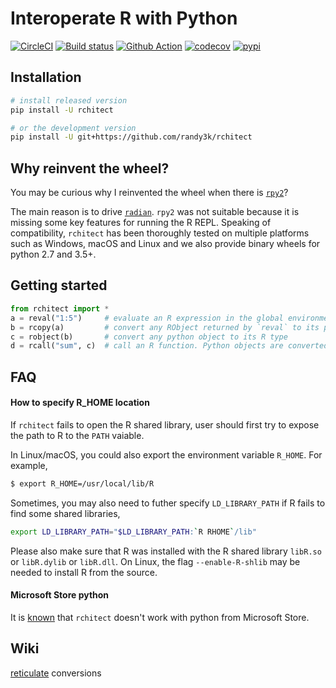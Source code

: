 # Interoperate R with Python

[![CircleCI](https://circleci.com/gh/randy3k/rchitect/tree/master.svg?style=shield)](https://circleci.com/gh/randy3k/rchitect/tree/master)
[![Build status](https://ci.appveyor.com/api/projects/status/4o9m8q61m755xc2a/branch/master?svg=true)](https://ci.appveyor.com/project/randy3k/rchitect/branch/master)
[![Github Action](https://github.com/randy3k/rchitect/workflows/build/badge.svg)](https://github.com/randy3k/rchitect/actions)
[![codecov](https://codecov.io/gh/randy3k/rchitect/branch/master/graph/badge.svg)](https://codecov.io/gh/randy3k/rchitect)
[![pypi](https://img.shields.io/pypi/v/rchitect.svg)](https://pypi.org/project/rchitect/)


## Installation

```sh
# install released version
pip install -U rchitect

# or the development version
pip install -U git+https://github.com/randy3k/rchitect
```

## Why reinvent the wheel?

You may be curious why I reinvented the wheel when there is [`rpy2`](https://github.com/rpy2/rpy2)?

The main reason is to drive [`radian`](https://github.com/randy3k/radian).
`rpy2` was not suitable because it is missing some key features for running
the R REPL. Speaking of compatibility, `rchitect` has been thoroughly tested on
multiple platforms such as Windows, macOS and Linux and we also provide binary
wheels for python 2.7 and 3.5+.

## Getting started

```py
from rchitect import *
a = reval("1:5")     # evaluate an R expression in the global environment
b = rcopy(a)         # convert any RObject returned by `reval` to its python type
c = robject(b)       # convert any python object to its R type
d = rcall("sum", c)  # call an R function. Python objects are converted to RObjects implicitly.
```

## FAQ

#### How to specify R_HOME location

If `rchitect` fails to open the R shared library, user should first
try to expose the path to R to the `PATH` vaiable.

In Linux/macOS, you could also export the environment variable `R_HOME`. For example,
```sh
$ export R_HOME=/usr/local/lib/R
```
Sometimes, you may also need to futher specify `LD_LIBRARY_PATH` if R fails to find some shared libraries,
```sh
export LD_LIBRARY_PATH="$LD_LIBRARY_PATH:`R RHOME`/lib"
```

Please also make sure that R was installed with the R shared library `libR.so` or `libR.dylib` or `libR.dll`. On Linux, the flag `--enable-R-shlib` may be needed to install R from the source.

#### Microsoft Store python

It is [known](https://github.com/randy3k/radian/issues/120#issuecomment-565695557) that `rchitect` doesn't work with python from Microsoft Store.

## Wiki

[reticulate](https://github.com/randy3k/rchitect/wiki/Conversions-between-reticulate-and-rchitect-objects-are-seamless) conversions
